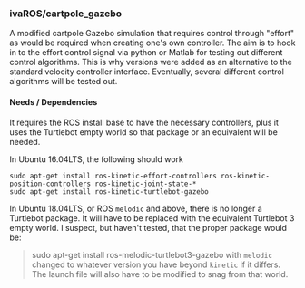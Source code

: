 ### ivaROS/cartpole_gazebo ###

A modified cartpole Gazebo simulation that requires control through "effort" as would be required
when creating one's own controller.  The aim is to hook in to the effort control signal via
python or Matlab for testing out different control algorithms.  This is why versions were added
as an alternative to the standard velocity controller interface. 
Eventually, several different control algorithms will be tested out.

#### Needs / Dependencies

It requires the ROS install base to have the necessary controllers, plus it uses the Turtlebot empty world so that package or an equivalent will be needed.

In Ubuntu 16.04LTS, the following should work
```
sudo apt-get install ros-kinetic-effort-controllers ros-kinetic-position-controllers ros-kinetic-joint-state-*
sudo apt-get install ros-kinetic-turtlebot-gazebo
```

In Ubuntu 18.04LTS, or ROS ``melodic`` and above, there is no longer a Turtlebot package.  It will have to be replaced with the equivalent Turtlebot 3 empty world.  I suspect, but haven't tested, that the proper package would be:
> sudo apt-get install ros-melodic-turtlebot3-gazebo
with ``melodic`` changed to whatever version you have beyond ``kinetic`` if it differs.  The launch file will also have to be modified to snag from that world.
